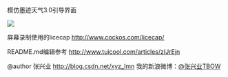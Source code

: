 模仿墨迹天气3.0引导界面


![](https://raw.githubusercontent.com/xyzhang/mojichina/master/screen/moji.gif)


屏幕录制使用的licecap
http://www.cockos.com/licecap/


README.md编辑参考
http://www.tuicool.com/articles/zIJrEjn




  @author 张兴业
  http://blog.csdn.net/xyz_lmn
  我的新浪微博：[@张兴业TBOW](http://weibo.com/xyzlmn)

